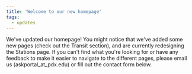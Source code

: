 ```yaml
---
title: 'Welcome to our new homepage'
tags:
  - updates
---
```


We've updated our homepage! You might notice that we've added some new pages (check out the Transit section), and are currently redesigning the Stations page. If you can't find what you're looking for or have any feedback to make it easier to navigate to the different pages, please email us (askportal_at_pdx.edu) or fill out the contact form below.
